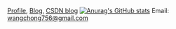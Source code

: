 [Profile](http://www.2997ms.com/2997ms_me), [Blog](http://www.2997ms.com), [CSDN blog](https://blog.csdn.net/u010885899)
[![Anurag's GitHub stats](https://github-readme-stats.vercel.app/api?username=2997ms)](https://github.com/anuraghazra/github-readme-stats)
Email: wangchong756@gmail.com
